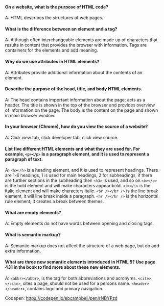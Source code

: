 #### On a website, what is the purpose of HTML code?
A: HTML describes the structures of web pages.

#### What is the difference between an element and a tag?
A: Although often interchangeable elements are made up of characters that results in content that provides the browser with information. Tags are containers for the elements and add meaning.

#### Why do we use attributes in HTML elements?
A: Attributes provide additional information about the contents of an element.

#### Describe the purpose of the head, title, and body HTML elements.
A: The head contains important information about the page; acts as a header. The title is shown in the top of the browser and provides overview of information on the page. The body is the content on the page and shown in main browser window.

#### In your browser (Chrome), how do you view the source of a website?
A: Click view tab, click developer tab, click view source.

#### List five different HTML elements and what they are used for. For example, `<p></p>` is a paragraph element, and it is used to represent a paragraph of text.
A: `<h></h>` is a heading element, and it is used to represent headings. There are 1-6 headings, 1 is used for main headings, 2 for subheadings, if there are further sections in the subheading then `<h3>` is used, and so on.`<b></b>` is the bold element and will make characters appear bold. `<i></i>` is the italic element and will make characters italic. `<br /></br />` is the line break element, it will line break inside a paragraph. `<hr /></hr />` is the horizontal rule element, it creates a break between themes.

#### What are empty elements?
A: Empty elements do not have words between opening and closing tags.

#### What is semantic markup?
A: Semantic markup does not affect the structure of a web page, but do add extra information.

#### What are three new semantic elements introduced in HTML 5? Use page 431 in the book to find more about these new elements.
A: `<abbr></abbr>`, is the tag for both abbreviations and acronyms. `<cite></cite>`, cites a page, should not be used for a persons name. `<header></header>`, contains logo and primary navigation.

Codepen:
https://codepen.io/ebcampbell/pen/rNBYPzd
